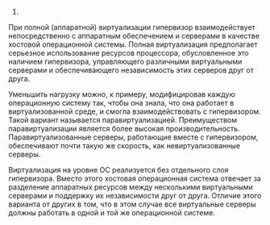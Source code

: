 1. 
При полной (аппаратной) виртуализации гипервизор взаимодействует непосредственно с аппаратным обеспечением и серверами в качестве хостовой операционной системы.
Полная виртуализация предполагает серьезное использование ресурсов процессора, обусловленное это наличием гипервизора, управляющего различными виртуальными серверами и обеспечивающего независимость этих серверов друг от друга.

Уменьшить нагрузку можно, к примеру, модифицировав каждую операционную систему так, чтобы она знала, что она работает в виртуализованной среде, и смогла взаимодействовать с гипервизором. 
Такой вариант называется паравиртуализацией. Преимуществом паравиртуализации является более высокая производительность.
Паравиртуализованные серверы, работающие вместе с гипервизором, обеспечивают почти такую же скорость, как невиртуализованные серверы. 

Виртуализация на уровне ОС реализуется без отдельного слоя гипервизора.
Вместо этого хостовая операционная система отвечает за разделение аппаратных ресурсов между несколькими виртуальными серверами и поддержку их независимости друг от друга. 
Отличие этого варианта от других в том, что в этом случае все виртуальные серверы должны работать в одной и той же операционной системе.

